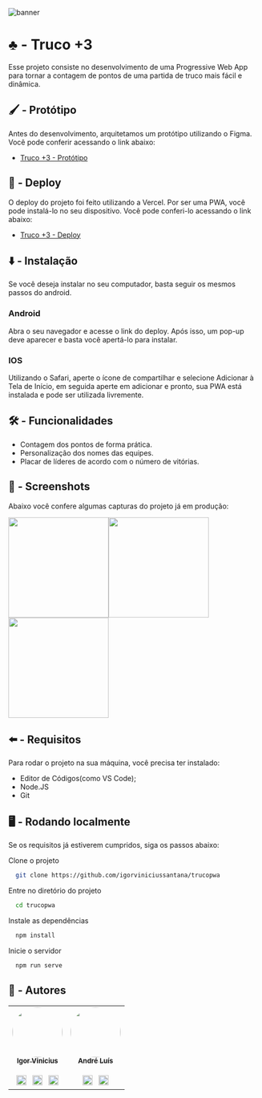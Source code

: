 ![banner](https://user-images.githubusercontent.com/86114583/192170303-e65bbd76-52bd-4527-99f7-866ca329faae.png)


# ♣️ - Truco +3

Esse projeto consiste no desenvolvimento de uma
Progressive Web App para tornar a contagem de pontos
de uma partida de truco mais fácil e dinâmica.



## 🖌️ - Protótipo

Antes do desenvolvimento, arquitetamos um protótipo
utilizando o Figma. Você pode conferir acessando
o link abaixo:

- [Truco +3 - Protótipo](https://www.figma.com/file/ecaNxTI0AlqPjlDvPa8hRo/Truco-%2B3?node-id=0%3A1)

 

## 🔗 - Deploy

O deploy do projeto foi feito utilizando a Vercel.
Por ser uma PWA, você pode instalá-lo no seu dispositivo.
Você pode conferi-lo acessando o link abaixo:

- [Truco +3 - Deploy](https://trucopwa.vercel.app)
## ⬇️ - Instalação

Se você deseja instalar no seu computador, basta seguir os mesmos
passos do android.

### Android
Abra o seu navegador e acesse o link do deploy. Após isso,
um pop-up deve aparecer e basta você apertá-lo para instalar.
### IOS
Utilizando o Safari, aperte o ícone de compartilhar e selecione
Adicionar à Tela de Início, em seguida aperte em adicionar e pronto,
sua PWA está instalada e pode ser utilizada livremente.
## 🛠️ - Funcionalidades

- Contagem dos pontos de forma prática.
- Personalização dos nomes das equipes.
- Placar de líderes de acordo com o número de vitórias.
## 📸 - Screenshots

Abaixo você confere algumas capturas do projeto já
em produção:

<img  src="https://user-images.githubusercontent.com/86114583/192171739-c8b62f76-0cdd-4cbc-a54e-709b1f370c1f.png"  width="200px"/><img  src="https://user-images.githubusercontent.com/86114583/192171741-a01cac80-b41b-4eae-9c2d-9e07c1fa7bf8.png"  width="200px"/><img  src="https://user-images.githubusercontent.com/86114583/192171744-58f43496-3c60-4d59-9245-dd7cd8a310ce.png"  width="200px"/>


## ⬅️ - Requisitos

Para rodar o projeto na sua máquina,
você precisa ter instalado:

 - Editor de Códigos(como VS Code);
 - Node.JS
 - Git
## 🖥️ - Rodando localmente

Se os requisitos já estiverem cumpridos, siga os passos abaixo:

Clone o projeto

```bash
  git clone https://github.com/igorviniciussantana/trucopwa
```

Entre no diretório do projeto

```bash
  cd trucopwa
```

Instale as dependências

```bash
  npm install
```

Inicie o servidor

```bash
  npm run serve
```


## 👤 - Autores

<table>
  <tr>
  <td align="center"><a href="https://github.com/igorviniciussantana"><img style="border-radius: 50%;" src="https://avatars.githubusercontent.com/u/86114583?v=4" width="100px;" alt=""/><br /><sub><b>Igor Vinicius</b></sub></a><br /><br /><a href="https://linkedin.com/in/igorviniciussantana"><img src="https://user-images.githubusercontent.com/86114583/192514843-1087a34f-74f9-46aa-94fa-e824950af81f.svg" width="20px"/></a>⠀<a href="mailto:igor.santana@estudante.ifms.edu.br"><img src="https://user-images.githubusercontent.com/86114583/192515071-4fa6bce6-6ee9-49ca-9395-c17e74075a20.svg" width="20px"/></a>⠀<a href="https://behance.net/igorvinicius8"><img src="https://user-images.githubusercontent.com/86114583/192515924-e754ab5f-d7bc-416f-a3f9-0b6e3e81eb6c.svg" width="20px"/></a>
    </td>
    <td align="center"><a href="https://github.com/andredochute"><img style="border-radius: 50%;" src="https://avatars.githubusercontent.com/u/86085474?v=4" width="100px;" alt=""/><br /><sub><b>André Luís</b></sub></a><br /><br /><a href="https://www.linkedin.com/in/andr%C3%A9-lu%C3%ADs-7a6354247/"><img src="https://user-images.githubusercontent.com/86114583/192514843-1087a34f-74f9-46aa-94fa-e824950af81f.svg" width="20px"/></a>⠀<a href="mailto:andredochute@gmail.com"><img src="https://user-images.githubusercontent.com/86114583/192515071-4fa6bce6-6ee9-49ca-9395-c17e74075a20.svg" width="20px"/></a>
    </td>
    </tr>
    </table>

